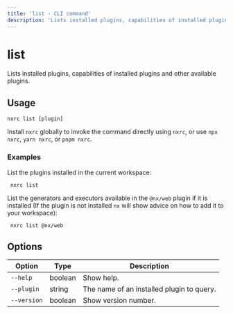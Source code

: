 ```yaml
---
title: 'list - CLI command'
description: 'Lists installed plugins, capabilities of installed plugins and other available plugins.'
---
```


# list

Lists installed plugins, capabilities of installed plugins and other available plugins.

## Usage

```shell
nxrc list [plugin]
```

Install `nxrc` globally to invoke the command directly using `nxrc`, or use `npx nxrc`, `yarn nxrc`, or `pnpm nxrc`.

### Examples

List the plugins installed in the current workspace:

```shell
 nxrc list
```

List the generators and executors available in the `@nx/web` plugin if it is installed (If the plugin is not installed `nx` will show advice on how to add it to your workspace):

```shell
 nxrc list @nx/web
```

## Options

| Option      | Type    | Description                               |
| ----------- | ------- | ----------------------------------------- |
| `--help`    | boolean | Show help.                                |
| `--plugin`  | string  | The name of an installed plugin to query. |
| `--version` | boolean | Show version number.                      |
